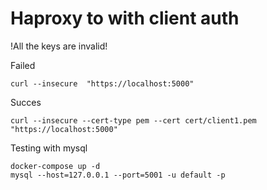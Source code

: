 # Haproxy to with client auth 

!All the keys are invalid!


Failed 
    
    curl --insecure  "https://localhost:5000"

Succes
    
    curl --insecure --cert-type pem --cert cert/client1.pem "https://localhost:5000"


Testing with mysql 

    docker-compose up -d
    mysql --host=127.0.0.1 --port=5001 -u default -p
    